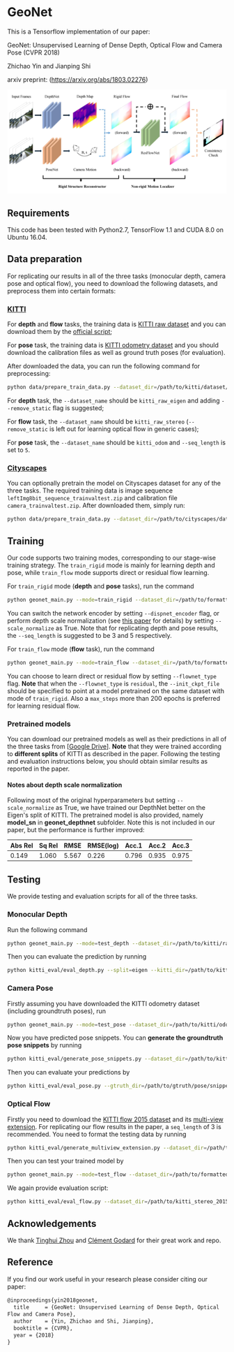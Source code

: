 # GeoNet

This is a Tensorflow implementation of our paper:

GeoNet: Unsupervised Learning of Dense Depth, Optical Flow and Camera Pose (CVPR 2018)

Zhichao Yin and Jianping Shi

arxiv preprint: (https://arxiv.org/abs/1803.02276)

<img src="misc/overview.jpg" width="550">

## Requirements

This code has been tested with Python2.7, TensorFlow 1.1 and CUDA 8.0 on Ubuntu 16.04.

## Data preparation

For replicating our results in all of the three tasks (monocular depth, camera pose and optical flow), 
you need to download the following datasets, and preprocess them into certain formats:

### [KITTI](http://www.cvlibs.net/datasets/kitti/index.php)
For **depth** and **flow** tasks, the training data is [KITTI raw dataset](http://www.cvlibs.net/datasets/kitti/raw_data.php) 
and you can download them by the [official script](http://www.cvlibs.net/download.php?file=raw_data_downloader.zip);

For **pose** task, the training data is [KITTI odometry dataset](http://www.cvlibs.net/download.php?file=data_odometry_color.zip) 
and you should download the calibration files as well as ground truth poses (for evaluation).

After downloaded the data, you can run the following command for preprocessing:
```bash
python data/prepare_train_data.py --dataset_dir=/path/to/kitti/dataset/ --dataset_name=kitti_split --dump_root=/path/to/formatted/data/ --seq_length=3 --img_height=128 --img_width=416 --num_threads=16
```

For **depth** task, the `--dataset_name` should be `kitti_raw_eigen` and adding `--remove_static` flag is suggested;

For **flow** task, the `--dataset_name` should be `kitti_raw_stereo` (`--remove_static` is left out for learning optical flow in generic cases);

For **pose** task, the `--dataset_name` should be `kitti_odom` and `--seq_length` is set to `5`.

### [Cityscapes](https://www.cityscapes-dataset.com/)
You can optionally pretrain the model on Cityscapes dataset for any of the three tasks. The required training 
data is image sequence `leftImg8bit_sequence_trainvaltest.zip` and calibration file `camera_trainvaltest.zip`. 
After downloaded them, simply run:
```bash
python data/prepare_train_data.py --dataset_dir=/path/to/cityscapes/dataset/ --dataset_name='cityscapes' --dump_root=/path/to/formatted/data/ --seq_length=3 --img_height=171 --img_width=416 --num_threads=16
```

## Training
Our code supports two training modes, corresponding to our stage-wise training strategy. 
The `train_rigid` mode is mainly for learning depth and pose, while `train_flow` mode supports direct or residual flow learning.

For ``train_rigid`` mode (**depth** and **pose** tasks), run the command
```bash
python geonet_main.py --mode=train_rigid --dataset_dir=/path/to/formatted/data/ --checkpoint_dir=/path/to/save/ckpts/ --learning_rate=0.0002 --seq_length=3 --batch_size=4 --max_steps=350000 
```
You can switch the network encoder by setting `--dispnet_encoder` flag, or perform depth scale normalization (see [this paper](https://arxiv.org/abs/1712.00175) for details) by setting `--scale_normalize` as True.
Note that for replicating depth and pose results, the `--seq_length` is suggested to be 3 and 5 respectively.

For ``train_flow`` mode (**flow** task), run the command
```bash
python geonet_main.py --mode=train_flow --dataset_dir=/path/to/formatted/data/ --checkpoint_dir=/path/to/save/ckpts/ --learning_rate=0.0002 --seq_length=3 --flownet_type=direct --max_steps=400000
```
You can choose to learn direct or residual flow by setting `--flownet_type` flag. **Note** that when the `--flownet_type` is `residual`, the `--init_ckpt_file` should be specified to point
at a model pretrained on the same dataset with mode of `train_rigid`. Also a `max_steps` more than 200 epochs is preferred for learning residual flow.

### Pretrained models
You can download our pretrained models as well as their predictions in all of the three tasks from [[Google Drive](https://drive.google.com/open?id=1VSGpdMrQ3dFKdher_2RteDfz7F0g57ZH)]. **Note** that they were trained according to **different splits** of KITTI as described in the paper. Following the testing and evaluation instructions below, you should obtain similar results as reported in the paper.

#### Notes about depth scale normalization
Following most of the original hyperparameters but setting `--scale_normalize` as True, we have trained our DepthNet better on the Eigen's split of KITTI. The pretrained model is also provided, namely **model_sn** in **geonet_depthnet** subfolder. Note this is not included in our paper, but the performance is further improved:

| Abs Rel | Sq Rel | RMSE  | RMSE(log) | Acc.1 | Acc.2 | Acc.3 |
|---------|--------|-------|-----------|-------|-------|-------|
| 0.149   | 1.060  | 5.567 | 0.226     | 0.796 | 0.935 | 0.975 |

## Testing
We provide testing and evaluation scripts for all of the three tasks.

### Monocular Depth
Run the following command
```bash
python geonet_main.py --mode=test_depth --dataset_dir=/path/to/kitti/raw/dataset/ --init_ckpt_file=/path/to/trained/model/ --batch_size=1 --depth_test_split=eigen --output_dir=/path/to/save/predictions/
```
Then you can evaluate the prediction by running
```bash
python kitti_eval/eval_depth.py --split=eigen --kitti_dir=/path/to/kitti/raw/dataset/ --pred_file=/path/to/predictions/
```

### Camera Pose
Firstly assuming you have downloaded the KITTI odometry dataset (including groundtruth poses), run
```bash
python geonet_main.py --mode=test_pose --dataset_dir=/path/to/kitti/odom/dataset/ --init_ckpt_file=/path/to/trained/model/ --batch_size=1 --seq_length=5 --pose_test_seq=9 --output_dir=/path/to/save/predictions/
```
Now you have predicted pose snippets. You can **generate the groundtruth pose snippets** by running
```bash
python kitti_eval/generate_pose_snippets.py --dataset_dir=/path/to/kitti/odom/dataset/ --output_dir=/path/to/save/gtruth/pose/snippets/ --seq_id=09 --seq_length=5
```
Then you can evaluate your predictions by
```bash
python kitti_eval/eval_pose.py --gtruth_dir=/path/to/gtruth/pose/snippets/ --pred_dir=/path/to/predicted/pose/snippets/
```

### Optical Flow
Firstly you need to download the [KITTI flow 2015 dataset](http://www.cvlibs.net/download.php?file=data_scene_flow.zip) and its [multi-view extension](http://www.cvlibs.net/download.php?file=data_scene_flow_multiview.zip). 
For replicating our flow results in the paper, a `seq_length` of 3 is recommended. You need to format the testing data by running
```bash
python kitti_eval/generate_multiview_extension.py --dataset_dir=/path/to/data_scene_flow_multiview/ --calib_dir=/path/to/data_scene_flow_calib/ --dump_root=/path/to/formatted/testdata/ --cam_id=02 --seq_length=3
```
Then you can test your trained model by
```bash
python geonet_main.py --mode=test_flow --dataset_dir=/path/to/formatted/testdata/ --init_ckpt_file=/path/to/trained/model/ --flownet_type=direct --batch_size=1 --output_dir=/path/to/save/predictions/
```
We again provide evaluation script:
```bash
python kitti_eval/eval_flow.py --dataset_dir=/path/to/kitti_stereo_2015/ --pred_dir=/path/to/predictions/
```

## Acknowledgements
We thank [Tinghui Zhou](https://github.com/tinghuiz/SfMLearner) and [Clément Godard](https://github.com/mrharicot/monodepth) for their great work and repo.

## Reference
If you find our work useful in your research please consider citing our paper:
```
@inproceedings{yin2018geonet,
  title     = {GeoNet: Unsupervised Learning of Dense Depth, Optical Flow and Camera Pose},
  author    = {Yin, Zhichao and Shi, Jianping},
  booktitle = {CVPR},
  year = {2018}
}
```
